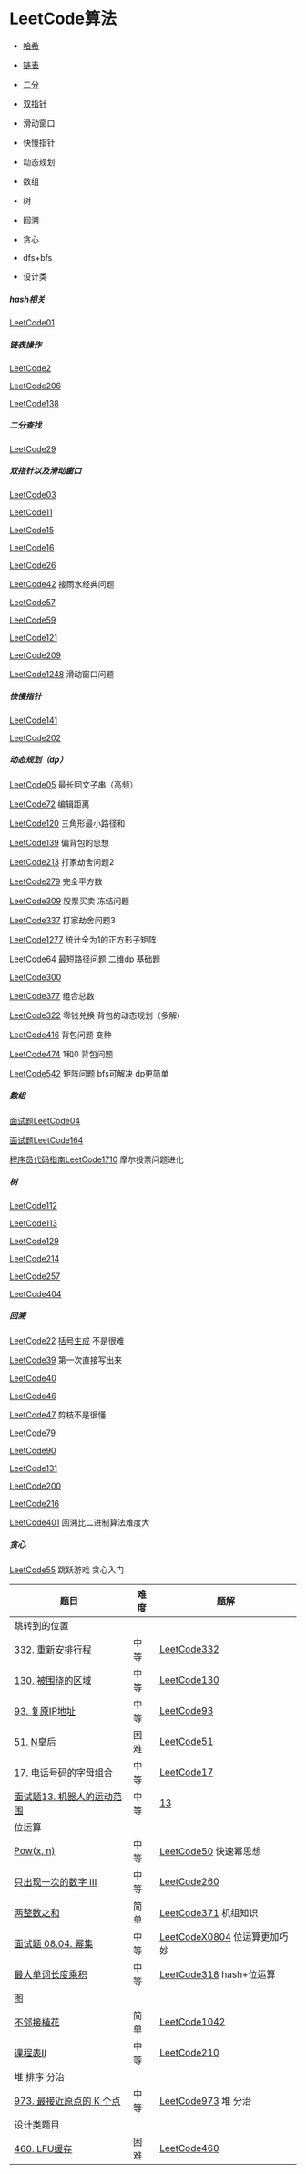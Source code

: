 # LeetCode算法

- [哈希](#哈希)

- [链表](#链表)

- [二分](#二分)

- [双指针](双指针)

- 滑动窗口

- 快慢指针

- 动态规划

- 数组

- 树

- 回溯

- 贪心

- dfs+bfs

- 设计类

  

##### hash相关

[LeetCode01](./LeetCode每日一题/LeetCode01.md)

##### 链表操作

[LeetCode2](./LeetCode每日一题/LeetCode02.md)

[LeetCode206](./LeetCode每日一题/LeetCode206.md)

[LeetCode138](./LeetCode每日一题/LeetCode138.md)

##### 二分查找

[LeetCode29](./LeetCode每日一题/LeetCode29.md)



##### 双指针以及滑动窗口

[LeetCode03](./LeetCode每日一题/LeetCode03.md)

[LeetCode11](./LeetCode每日一题/LeetCode11.md)

[LeetCode15](./LeetCode每日一题/LeetCode15.md)

[LeetCode16](./LeetCode每日一题/LeetCode16.md)

[LeetCode26](./LeetCode每日一题/LeetCode26.md)

[LeetCode42](./LeetCode每日一题/LeetCode42.md) 接雨水经典问题 

[LeetCode57](./LeetCode每日一题/LeetCode57.md)

[LeetCode59](./LeetCode每日一题/LeetCode59.md)

[LeetCode121](./LeetCode每日一题/LeetCode121.md)

[LeetCode209](./LeetCode每日一题/LeetCode209.md)

[LeetCode1248](./LeetCode每日一题/LeetCode1248.md) 滑动窗口问题 



##### 快慢指针

[LeetCode141](./LeetCode每日一题/LeetCode141.md)

[LeetCode202](./LeetCode每日一题/LeetCode202.md)



#####  动态规划（dp）

[LeetCode05](./LeetCode每日一题/LeetCode05.md)   最长回文子串（高频）

[LeetCode72](./LeetCode每日一题/LeetCode72.md)   编辑距离

[LeetCode120](./LeetCode每日一题/LeetCode120.md)   三角形最小路径和

[LeetCode139](./LeetCode每日一题/LeetCode139.md)   偏背包的思想 

[LeetCode213](./LeetCode每日一题/LeetCode213.md) 打家劫舍问题2 

[LeetCode279](./LeetCode每日一题/LeetCode279.md)   完全平方数

[LeetCode309](./LeetCode每日一题/LeetCode309.md)   股票买卖 冻结问题

[LeetCode337](./LeetCode每日一题/LeetCode337.md)   打家劫舍问题3

[LeetCode1277](./LeetCode每日一题/LeetCode1277.md)   统计全为1的正方形子矩阵

[LeetCode64](./LeetCode每日一题/LeetCode64.md)   最短路径问题 二维dp 基础题

[LeetCode300](./LeetCode每日一题/LeetCode300.md)

[LeetCode377](./LeetCode每日一题/LeetCode377.md) 组合总数 

[LeetCode322](./LeetCode每日一题/LeetCode322.md) 零钱兑换  背包的动态规划（多解）

[LeetCode416](./LeetCode每日一题/LeetCode416.md) 背包问题 变种 

[LeetCode474](./LeetCode每日一题/LeetCode474.md)  1和0  背包问题 

[LeetCode542](./LeetCode每日一题/LeetCode542.md)  矩阵问题 bfs可解决 dp更简单



##### 数组

[面试题LeetCode04](./LeetCode每日一题/LeetCodeX04.md)

[面试题LeetCode164](./LeetCode每日一题/LeetCode164.md)

[程序员代码指南LeetCode1710](./LeetCode每日一题/LeetCodeX1710.md)   摩尔投票问题进化



##### 树

[LeetCode112](./LeetCode每日一题/LeetCode112.md)

[LeetCode113](./LeetCode每日一题/LeetCode113.md)

[LeetCode129](./LeetCode每日一题/LeetCode129.md)

[LeetCode214](./LeetCode每日一题/LeetCode214.md)

[LeetCode257](./LeetCode每日一题/LeetCode257.md)

[LeetCode404](./LeetCode每日一题/LeetCode404.md)



##### 回溯

[LeetCode22](./LeetCode每日一题/LeetCode22.md) [括号生成](https://leetcode-cn.com/problems/generate-parentheses/) 不是很难

[LeetCode39](./LeetCode每日一题/LeetCode39.md) 第一次直接写出来

[LeetCode40](./LeetCode每日一题/LeetCode40.md)

[LeetCode46](./LeetCode每日一题/LeetCode46.md)

[LeetCode47](./LeetCode每日一题/LeetCode47.md) 剪枝不是很懂

[LeetCode79](./LeetCode每日一题/LeetCode79.md) 

[LeetCode90](./LeetCode每日一题/LeetCode90.md) 

[LeetCode131](./LeetCode每日一题/LeetCode131.md)

[LeetCode200](./LeetCode每日一题/LeetCode200.md)

[LeetCode216](./LeetCode每日一题/LeetCode216.md)

[LeetCode401](./LeetCode每日一题/LeetCode401.md) 回溯比二进制算法难度大



##### 贪心

[LeetCode55](./LeetCode每日一题/LeetCode55.md) 跳跃游戏 贪心入门





| 题目                                                         | 难度 | 题解                                                         |
| ------------------------------------------------------------ | ---- | ------------------------------------------------------------ |
| <span id = "jump">跳转到的位置</span>                        |      |                                                              |
| [332. 重新安排行程](https://leetcode-cn.com/problems/reconstruct-itinerary/) | 中等 | [LeetCode332](../LeetCode每日一题/LeetCode332.md)   |
| [130. 被围绕的区域](https://leetcode-cn.com/problems/surrounded-regions/) | 中等 | [LeetCode130](./LeetCode每日一题/LeetCode130.md)    |
| [93. 复原IP地址](https://leetcode-cn.com/problems/restore-ip-addresses/) | 中等 | [LeetCode93](./LeetCode每日一题/LeetCode93.md)      |
| [51. N皇后](https://leetcode-cn.com/problems/n-queens/)      | 困难 | [LeetCode51](./LeetCode每日一题/LeetCode51.md)      |
| [17. 电话号码的字母组合](https://leetcode-cn.com/problems/letter-combinations-of-a-phone-number/) | 中等 | [LeetCode17](./LeetCode每日一题/LeetCode17.md)      |
| [面试题13. 机器人的运动范围](https://leetcode-cn.com/problems/ji-qi-ren-de-yun-dong-fan-wei-lcof/) | 中等 | [13](./剑指offer/13.md)                             |
| 位运算                                                       |      |                                                              |
| [Pow(x, n)](https://leetcode-cn.com/problems/powx-n/)        | 中等 | [LeetCode50](./LeetCode每日一题/LeetCode50.md) 快速幂思想 |
| [只出现一次的数字 III](https://leetcode-cn.com/problems/single-number-iii/) | 中等 | [LeetCode260](./LeetCode每日一题/LeetCode260.md)    |
| [两整数之和](https://leetcode-cn.com/problems/sum-of-two-integers/) | 简单 | [LeetCode371](./LeetCode每日一题/LeetCode371.md) 机组知识 |
| [面试题 08.04. 幂集](https://leetcode-cn.com/problems/power-set-lcci/) | 中等 | [LeetCodeX0804](./LeetCode每日一题/LeetCodeX0804.md) 位运算更加巧妙 |
| [最大单词长度乘积](https://leetcode-cn.com/problems/maximum-product-of-word-lengths/) | 中等 | [LeetCode318](./LeetCode每日一题/LeetCode318.md) hash+位运算 |
| 图                                                       |      |                                                              |
| [不邻接植花](https://leetcode-cn.com/problems/flower-planting-with-no-adjacent/) | 简单 | [LeetCode1042](./LeetCode每日一题/LeetCode1042.md) |
| [课程表II](https://leetcode-cn.com/problems/course-schedule-ii/) | 中等 | [LeetCode210](./LeetCode每日一题/LeetCode210.md)   |
| 堆 排序 分治                                                       |      |                                                              |
| [973. 最接近原点的 K 个点](https://leetcode-cn.com/problems/k-closest-points-to-origin/) | 中等 | [LeetCode973](./LeetCode每日一题/LeetCode973.md) 堆 分治 |
| 设计类题目                                                       |      |                                                              |
| [460. LFU缓存](https://leetcode-cn.com/problems/lfu-cache/) |困难|[LeetCode460](./LeetCode每日一题/LeetCode460.md)|




